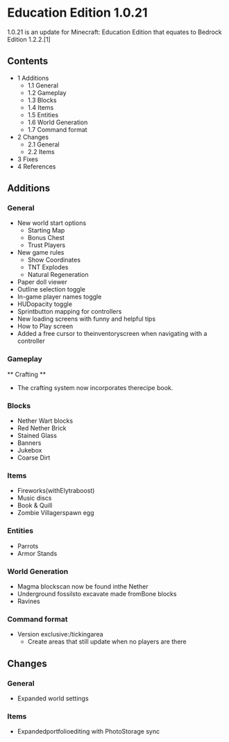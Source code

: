 # Education Edition 1.0.21
1.0.21 is an update for Minecraft: Education Edition that equates to Bedrock Edition 1.2.2.[1]

## Contents
- 1 Additions
	- 1.1 General
	- 1.2 Gameplay
	- 1.3 Blocks
	- 1.4 Items
	- 1.5 Entities
	- 1.6 World Generation
	- 1.7 Command format
- 2 Changes
	- 2.1 General
	- 2.2 Items
- 3 Fixes
- 4 References

## Additions
### General
- New world start options
	- Starting Map
	- Bonus Chest
	- Trust Players
- New game rules
	- Show Coordinates
	- TNT Explodes
	- Natural Regeneration
- Paper doll viewer
- Outline selection toggle
- In-game player names toggle
- HUDopacity toggle
- Sprintbutton mapping for controllers
- New loading screens with funny and helpful tips
- How to Play screen
- Added a free cursor to theinventoryscreen when navigating with a controller

### Gameplay
** Crafting **
- The crafting system now incorporates therecipe book.

### Blocks
- Nether Wart blocks
- Red Nether Brick
- Stained Glass
- Banners
- Jukebox
- Coarse Dirt

### Items
- Fireworks(withElytraboost)
- Music discs
- Book & Quill
- Zombie Villagerspawn egg

### Entities
- Parrots
- Armor Stands

### World Generation
- Magma blockscan now be found inthe Nether
- Underground fossilsto excavate made fromBone blocks
- Ravines

### Command format
- Version exclusive:/tickingarea
	- Create areas that still update when no players are there

## Changes
### General
- Expanded world settings

### Items
- Expandedportfolioediting with PhotoStorage sync

